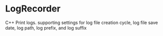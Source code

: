 # LogRecorder
C++ Print logs. supporting settings for log file creation cycle, log file save date, log path, log prefix, and log suffix
